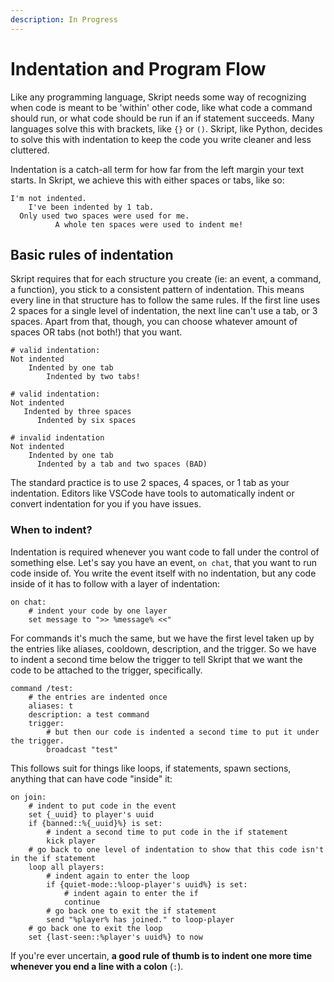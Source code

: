 ```yaml
---
description: In Progress
---
```


# Indentation and Program Flow

Like any programming language, Skript needs some way of recognizing when code is meant to be 'within' other code, like what code a command should run, or what code should be run if an if statement succeeds. Many languages solve this with brackets, like `{}` or `()`. Skript, like Python, decides to solve this with indentation to keep the code you write cleaner and less cluttered.

Indentation is a catch-all term for how far from the left margin your text starts. In Skript, we achieve this with either spaces or tabs, like so:

```
I'm not indented.
    I've been indented by 1 tab.
  Only used two spaces were used for me.
          A whole ten spaces were used to indent me! 
```

## Basic rules of indentation

Skript requires that for each structure you create (ie: an event, a command, a function), you stick to a consistent pattern of indentation. This means every line in that structure has to follow the same rules. If the first line uses 2 spaces for a single level of indentation, the next line can't use a tab, or 3 spaces. Apart from that, though, you can choose whatever amount of spaces OR tabs (not both!) that you want.

```
# valid indentation:
Not indented
    Indented by one tab
        Indented by two tabs!
        
# valid indentation:
Not indented
   Indented by three spaces
      Indented by six spaces

# invalid indentation
Not indented
    Indented by one tab
      Indented by a tab and two spaces (BAD)
```

The standard practice is to use 2 spaces, 4 spaces, or 1 tab as your indentation. Editors like VSCode have tools to automatically indent or convert indentation for you if you have issues.

### When to indent?

Indentation is required whenever you want code to fall under the control of something else. Let's say you have an event, `on chat`, that you want to run code inside of. You write the event itself with no indentation, but any code inside of it has to follow with a layer of indentation:

```applescript
on chat:
    # indent your code by one layer
    set message to ">> %message% <<"
```

For commands it's much the same, but we have the first level taken up by the entries like aliases, cooldown, description, and the trigger. So we have to indent a second time below the trigger to tell Skript that we want the code to be attached to the trigger, specifically.

```applescript
command /test:
    # the entries are indented once
    aliases: t
    description: a test command
    trigger:
        # but then our code is indented a second time to put it under the trigger.
        broadcast "test"
```

This follows suit for things like loops, if statements, spawn sections, anything that can have code "inside" it:

```applescript
on join:
    # indent to put code in the event
    set {_uuid} to player's uuid
    if {banned::%{_uuid}%} is set:
        # indent a second time to put code in the if statement
        kick player
    # go back to one level of indentation to show that this code isn't in the if statement
    loop all players:
        # indent again to enter the loop
        if {quiet-mode::%loop-player's uuid%} is set:
            # indent again to enter the if
            continue
        # go back one to exit the if statement
        send "%player% has joined." to loop-player
    # go back one to exit the loop
    set {last-seen::%player's uuid%} to now
```

If you're ever uncertain, **a good rule of thumb is to indent one more time whenever you end a line with a colon** (`:`).

